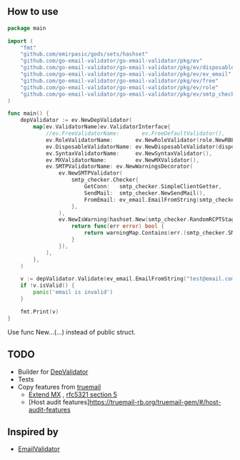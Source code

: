 ## How to use

```go
package main

import (
	"fmt"
	"github.com/emirpasic/gods/sets/hashset"
	"github.com/go-email-validator/go-email-validator/pkg/ev"
	"github.com/go-email-validator/go-email-validator/pkg/ev/disposable"
	"github.com/go-email-validator/go-email-validator/pkg/ev/ev_email"
	"github.com/go-email-validator/go-email-validator/pkg/ev/free"
	"github.com/go-email-validator/go-email-validator/pkg/ev/role"
	"github.com/go-email-validator/go-email-validator/pkg/ev/smtp_checker"
)

func main() {
	depValidator := ev.NewDepValidator(
		map[ev.ValidatorName]ev.ValidatorInterface{
			//ev.FreeValidatorName:       ev.FreeDefaultValidator(),
			ev.RoleValidatorName:       ev.NewRoleValidator(role.NewRBEASetRole()),
			ev.DisposableValidatorName: ev.NewDisposableValidator(disposable.NewFuncDisposable(disposable.MailChecker)),
			ev.SyntaxValidatorName:     ev.NewSyntaxValidator(),
			ev.MXValidatorName:         ev.NewMXValidator(),
			ev.SMTPValidatorName: ev.NewWarningsDecorator(
				ev.NewSMTPValidator(
					smtp_checker.Checker{
						GetConn:   smtp_checker.SimpleClientGetter,
						SendMail:  smtp_checker.NewSendMail(),
						FromEmail: ev_email.EmailFromString(smtp_checker.DefaultEmail),
					},
                ),
				ev.NewIsWarning(hashset.New(smtp_checker.RandomRCPTStage), func(warningMap ev.WarningSet) ev.IsWarning {
					return func(err error) bool {
						return warningMap.Contains(err.(smtp_checker.SMTPError).Stage())
					}
				}),
			),
		},
	)

	v := depValidator.Validate(ev_email.EmailFromString("test@email.com"))
	if !v.isValid() {
		panic('email is invalid')
	}

	fmt.Print(v)
}
```

Use func New...(...) instead of public struct.

## TODO

* Builder for [DepValidator](pkg/ev/validator_dep.go)
* Tests
* Copy features from [truemail](https://github.com/truemail-rb/truemail)
    * [Extend MX](https://truemail-rb.org/truemail-gem/#/validations-layers?id=mx-validation)
      , [rfc5321 section 5](https://tools.ietf.org/html/rfc5321#section-5)
    * [Host audit features]https://truemail-rb.org/truemail-gem/#/host-audit-features

## Inspired by

* [EmailValidator](https://github.com/egulias/EmailValidator)
